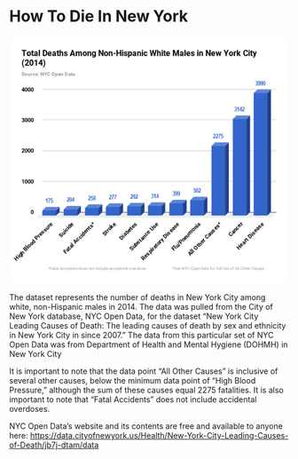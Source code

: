 # How To Die In New York
![NewYorkchart](https://github.com/kevinschmidt2018/digitalframeworks/blob/master/NewYorkchart.png)

The dataset represents the number of deaths in New York City among white, non-Hispanic males in 2014. The data was pulled from the City of New York database, NYC Open Data, for the dataset “New York City Leading Causes of Death: The leading causes of death by sex and ethnicity in New York City in since 2007.” The data from this particular set of NYC Open Data was from Department of Health and Mental Hygiene (DOHMH) in New York City 

It is important to note that the data point “All Other Causes” is inclusive of several other causes, below the minimum data point of “High Blood Pressure,” although the sum of these causes equal 2275 fatalities. It is also important to note that “Fatal Accidents” does not include accidental overdoses. 

NYC Open Data’s website and its contents are free and available to anyone here: https://data.cityofnewyork.us/Health/New-York-City-Leading-Causes-of-Death/jb7j-dtam/data



